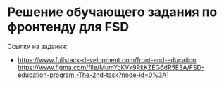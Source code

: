 # Решение обучающего задания по фронтенду для FSD

Ссылки на задания:

* https://www.fullstack-development.com/front-end-education
https://www.figma.com/file/MumYcKVk9RkKZEG6dR5E3A/FSD-education-program.-The-2nd-task?node-id=0%3A1
